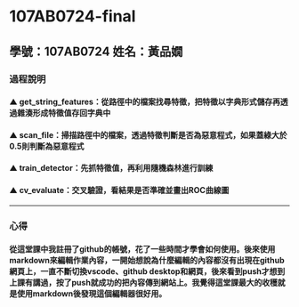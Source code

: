 # 107AB0724-final
## 學號：107AB0724  姓名：黃品嫺

### 過程說明
#### ▲ get_string_features：從路徑中的檔案找尋特徵，把特徵以字典形式儲存再透過雜湊形成特徵值存回字典中
#### ▲ scan_file：掃描路徑中的檔案，透過特徵判斷是否為惡意程式，如果蓋綠大於0.5則判斷為惡意程式
#### ▲ train_detector：先抓特徵值，再利用隨機森林進行訓練
#### ▲ cv_evaluate：交叉驗證，看結果是否準確並畫出ROC曲線圖
----------------------------------------------------------------------------------------------
### 心得
#### 從這堂課中我註冊了github的帳號，花了一些時間才學會如何使用。後來使用markdown來編輯作業內容，一開始想說為什麼編輯的內容都沒有出現在github網頁上，一直不斷切換vscode、github desktop和網頁，後來看到push才想到上課有講過，按了push就成功的把內容傳到網站上。我覺得這堂課最大的收穫就是使用markdown後發現這個編輯器很好用。